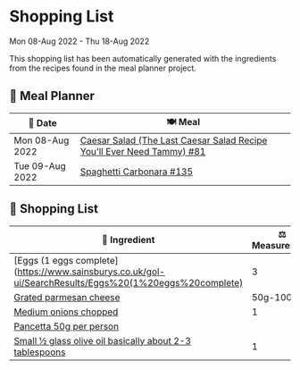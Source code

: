 # Shopping List

Mon 08-Aug 2022 - Thu 18-Aug 2022

This shopping list has been automatically generated with the ingredients from the recipes found in the meal planner project.

## 📅 Meal Planner

|📅 Date| 🍽️ Meal|
|----|----|
|Mon 08-Aug 2022|[Caesar Salad (The Last Caesar Salad Recipe You'll Ever Need Tammy) #81](https://github.com/bryanbr23/Recipes/issues/81)|
|Tue 09-Aug 2022|[Spaghetti Carbonara #135](https://github.com/bryanbr23/Recipes/issues/135)|

## 🛒 Shopping List

| 🍌 Ingredient| ⚖️ Measurement|
|----------|-----------|
|[Eggs (1 eggs complete](https://www.sainsburys.co.uk/gol-ui/SearchResults/Eggs%20(1%20eggs%20complete)|3|
|[Grated parmesan cheese](https://www.sainsburys.co.uk/gol-ui/SearchResults/Grated%20parmesan%20cheese)|50g-100g|
|[Medium onions chopped](https://www.sainsburys.co.uk/gol-ui/SearchResults/Medium%20onions%20chopped)|1|
|[Pancetta 50g per person](https://www.sainsburys.co.uk/gol-ui/SearchResults/Pancetta%2050g%20per%20person)||
|[Small ½ glass olive oil basically about 2-3 tablespoons](https://www.sainsburys.co.uk/gol-ui/SearchResults/Small%20½%20glass%20olive%20oil%20basically%20about%202-3%20tablespoons)|1|
